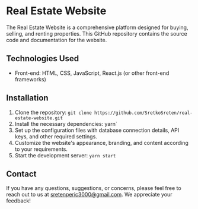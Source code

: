 # Real Estate Website

The Real Estate Website is a comprehensive platform designed for buying, selling, and renting properties. This GitHub repository contains the source code and documentation for the website.

## Technologies Used

- Front-end: HTML, CSS, JavaScript, React.js (or other front-end frameworks)

## Installation

1. Clone the repository: `git clone https://github.com/SretkoSreten/real-estate-website.git`
2. Install the necessary dependencies: yarn`
3. Set up the configuration files with database connection details, API keys, and other required settings.
4. Customize the website's appearance, branding, and content according to your requirements.
5. Start the development server: `yarn start`

## Contact

If you have any questions, suggestions, or concerns, please feel free to reach out to us at [sretenperic3000@gmail.com](mailto:sretenperic3000@gmail.com). We appreciate your feedback!
